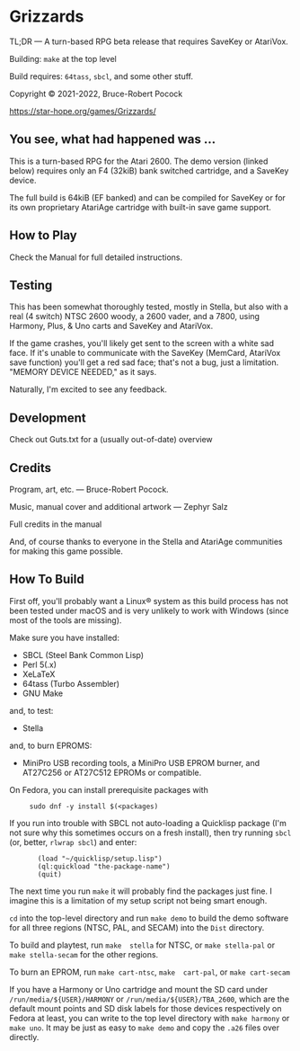 Grizzards
=====================

TL;DR  —   A  turn-based  RPG beta  release  that   requires  SaveKey or
AtariVox.


Building: `make` at the top level

Build requires: `64tass`, `sbcl`, and some other stuff.

Copyright © 2021-2022, Bruce-Robert Pocock



https://star-hope.org/games/Grizzards/



You see, what had happened was …
------------------

This is a turn-based RPG for the Atari 2600. The demo version (linked below)
requires only an F4 (32kiB) bank switched cartridge, and a SaveKey device.

The full build is 64kiB (EF banked) and can be compiled for SaveKey or for
its own proprietary AtariAge cartridge with built-in save game support.



How to Play
------------

Check the Manual for full detailed instructions.


Testing
---------

This has  been somewhat  thoroughly tested, mostly  in Stella,  but also
with a real (4 switch) NTSC 2600  woody, a 2600 vader, and a 7800, using
Harmony, Plus, & Uno carts and SaveKey and AtariVox.

If the game crashes,  you'll likely get sent to the  screen with a white
sad  face. If  it's unable  to  communicate with  the SaveKey  (MemCard,
AtariVox save  function) you'll get  a red sad  face; that's not  a bug,
just a limitation. "MEMORY DEVICE NEEDED," as it says.

Naturally, I'm excited to see any feedback.



Development
-----------

Check out Guts.txt for a (usually out-of-date) overview 



Credits
---------

Program, art, etc. — Bruce-Robert Pocock.

Music, manual cover and additional artwork — Zephyr Salz

Full credits in the manual

And, of course thanks to everyone in the Stella and AtariAge communities
for making this game possible.



How To Build
---------------

First off,  you'll probably want a  Linux® system as this  build process
has  not been  tested under  macOS  and is  very unlikely  to work  with
Windows (since most of the tools are missing).

Make sure you have installed:

* SBCL (Steel Bank Common Lisp)
* Perl 5(.x)
* XeLaTeX
* 64tass (Turbo Assembler)
* GNU Make

and, to test:
* Stella

and, to burn EPROMS:
* MiniPro USB recording tools, a  MiniPro USB EPROM burner, and AT27C256
  or AT27C512 EPROMs or compatible.
  
On Fedora, you can install prerequisite packages with

         sudo dnf -y install $(<packages)
         
If you run  into trouble with SBCL not auto-loading  a Quicklisp package
(I'm not  sure why this sometimes  occurs on a fresh  install), then try
running `sbcl` (or, better, `rlwrap sbcl`) and enter:

           (load "~/quicklisp/setup.lisp")
           (ql:quickload "the-package-name")
           (quit)
           
The  next  time you  run  `make`  it  will  probably find  the  packages
just fine. I imagine  this is a limitation of my  setup script not being
smart enough.

`cd` into the top-level directory and run `make demo` to build the demo
software  for  all  three  regions  (NTSC,  PAL,  and  SECAM)  into  the
`Dist` directory.

To build and playtest, run `make  stella` for NTSC, or `make stella-pal`
or `make stella-secam` for the other regions.

To  burn an  EPROM,  run  `make cart-ntsc`,  `make  cart-pal`, or  `make
cart-secam`

If you  have a  Harmony or  Uno cartridge  and mount  the SD  card under
`/run/media/${USER}/HARMONY` or `/run/media/${USER}/TBA_2600`, which are
the  default  mount  points  and   SD  disk  labels  for  those  devices
respectively  on  Fedora at  least,  you  can  write  to the  top  level
directory with `make harmony`  or `make uno`. It may be  just as easy to
`make demo` and copy the `.a26` files over directly.
